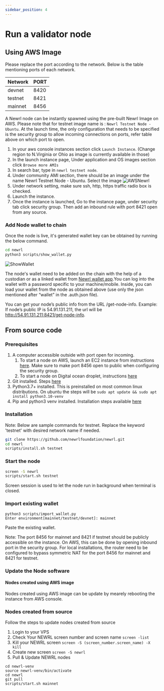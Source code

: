 ```yaml
---
sidebar_position: 4
---
```


# Run a validator node

## Using AWS Image

Please replace the port according to the network. Below is the table mentioning ports of each network.

| Network | PORT |
| ------ | ------ |
| devnet | 8420
| testnet| 8421
| mainnet | 8456

A Newrl node can be instantly spawned using the pre-built Newrl Image on AWS. 
Please note that for testnet image name is : `Newrl Testnet Node - Ubuntu`. 
At the launch time, the only configuration that needs to be specified is the security group to allow incoming connections on ports, refer table above on which port to open.

1. In your aws console instances section click `Launch Instance`. (Change region to N.Virginia or Ohio as image is currently available in those)
2. In the launch instance page, Under application and OS images section click `Browse more AMIs`
3. In search bar, type in `newrl testnet node`. 
4. Under community AMI section, there should be an image under the name 
Newrl Testnet Node - Ubuntu. Select the image
![AWSNewrl](/img/screenshot_aws_testnet.png)
5. Under network setting, make sure ssh, http, https traffic radio box is checked.
6. Launch the instance.
7. Once the instance is launched, Go to the instance page, under security tab click security group. Then add an inbound rule with port 8421 open from any source.  



### Add Node wallet to chain
Once the node is live, it's generated wallet key can be obtained by running the below command. 
```bash
cd newrl
python3 scripts/show_wallet.py
```
![ShowWallet](/img/show_wallet.png)

The node's wallet need to be added on the chain with the help of a custodian or as a linked wallet from [Newrl wallet app](https://wallet.newrl.net).You can log into the wallet with a password specific to your machine/mobile. Inside, you can load your wallet from the node as obtained above (use only the json mentioned after “wallet” in the .auth.json file).

You can get your node’s public info from the URL /get-node-info. Example: If node’s public IP is 54.91.131.211, the url will be http://54.91.131.211:8421/get-node-info. 


## From source code
### Prerequisites 
1. A computer accessible outside with port open for incoming.
    1. To start a node on AWS, launch an EC2 instance from instructions [here](https://docs.aws.amazon.com/efs/latest/ug/gs-step-one-create-ec2-resources.html). Make sure to make port 8456 open to public when configuring the security group. 
    2. To start a node on Digital ocean droplet, instructions [here](https://docs.digitalocean.com/products/droplets/quickstart/)
3. Git installed. Steps [here](https://git-scm.com/downloads)
4. Python3.7+ installed. This is preinstalled on most common linux distributions. On ubuntu the steps will be `sudo apt update && sudo apt install python3.10-venv`
6. Pip and python3 venv installed. Installation steps available [here](https://pip.pypa.io/en/stable/installation/)

### Installation
Note: Below are sample commands for testnet. Replace the keyword 'testnet' with desired network name if needed.
```bash
git clone https://github.com/newrlfoundation/newrl.git
cd newrl
scripts/install.sh testnet
```

### Start the node
```bash
screen -S newrl
scripts/start.sh testnet
```
Screen session is used to let the node run in background when terminal is closed. 

### Import existing wallet
```
python3 scripts/import_wallet.py 
Enter environment[mainnet/testnet/devnet]: mainnet
```
Paste the existing wallet.

Note: The port 8456 for mainnet and 8421 if testnet should be publicly accessible on the instance. On AWS, this can be done by opening inbound port in the security group. For local installations, the router need to be configured to bypass symmetric NAT for the port 8456 for mainnet and 8421 for testnet.

### Update the Node software

#### Nodes created using AWS image

Nodes created using AWS image can be update by mearely rebooting the instance from AWS console.


### Nodes created from source

Follow the steps to update nodes created from source


1. Login to your VPS
2. Check Your NEWRL screen number and screen name
```screen -list ```
3. Kill your NEWRL screen
```screen -S (screen_number.screen_name) -X kill```
4. Create new screen
```screen -S newrl```
5. Pull & Update NEWRL nodes
```
cd newrl-venv
source newrl-venv/bin/activate
cd newrl
git pull
scripts/start.sh mainnet
```
